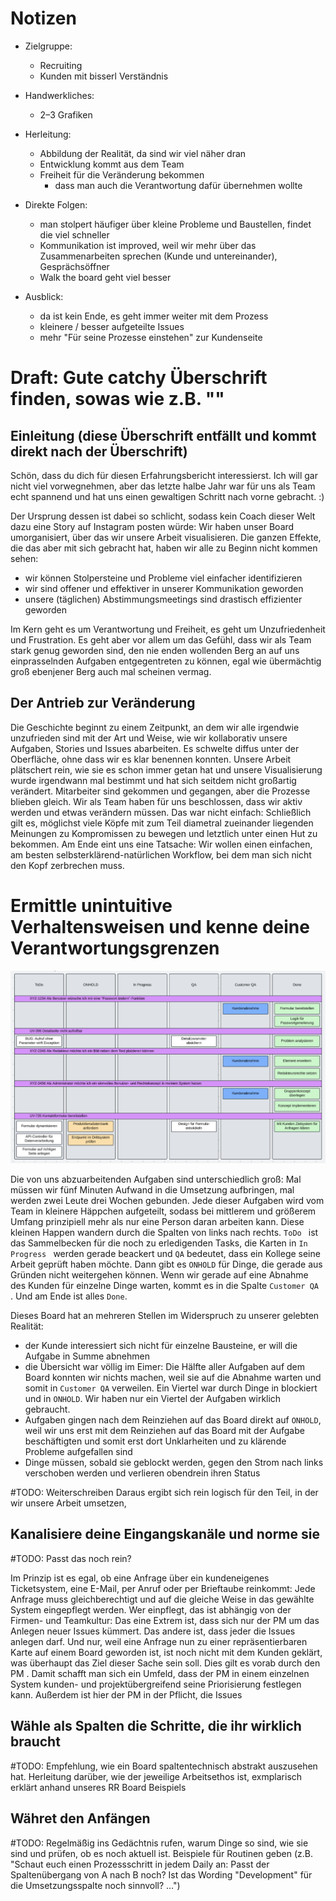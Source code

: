# Notizen
- Zielgruppe:
  - Recruiting
  - Kunden mit bisserl Verständnis
- Handwerkliches:
  - 2–3 Grafiken

- Herleitung:
  - Abbildung der Realität, da sind wir viel näher dran
  - Entwicklung kommt aus dem Team
  - Freiheit für die Veränderung bekommen
    - dass man auch die Verantwortung dafür übernehmen wollte

- Direkte Folgen:
  - man stolpert häufiger über kleine Probleme und Baustellen, findet die viel schneller
  - Kommunikation ist improved, weil wir mehr über das Zusammenarbeiten sprechen (Kunde und untereinander), Gesprächsöffner
  - Walk the board geht viel besser

- Ausblick:
    - da ist kein Ende, es geht immer weiter mit dem Prozess
  - kleinere / besser aufgeteilte Issues
  - mehr "Für seine Prozesse einstehen" zur Kundenseite

# Draft: Gute catchy Überschrift finden, sowas wie z.B. ""

## Einleitung (diese Überschrift entfällt und kommt direkt nach der Überschrift)

Schön, dass du dich für diesen Erfahrungsbericht interessierst. Ich will gar nicht viel vorwegnehmen, aber das letzte halbe Jahr war für uns als Team echt spannend und hat uns einen gewaltigen Schritt nach vorne gebracht. :)

Der Ursprung dessen ist dabei so schlicht, sodass kein Coach dieser Welt dazu eine Story auf Instagram posten würde: Wir haben unser Board umorganisiert, über das wir unsere Arbeit visualisieren. Die ganzen Effekte, die das aber mit sich gebracht hat, haben wir alle zu Beginn nicht kommen sehen:
* wir können Stolpersteine und Probleme viel einfacher identifizieren
* wir sind offener und effektiver in unserer Kommunikation geworden
* unsere (täglichen) Abstimmungsmeetings sind drastisch effizienter geworden

Im Kern geht es um Verantwortung und Freiheit, es geht um Unzufriedenheit und Frustration. Es geht aber vor allem um das Gefühl, dass wir als Team stark genug geworden sind, den nie enden wollenden Berg an auf uns einprasselnden Aufgaben entgegentreten zu können, egal wie übermächtig groß ebenjener Berg auch mal scheinen vermag.

## Der Antrieb zur Veränderung

Die Geschichte beginnt zu einem Zeitpunkt, an dem wir alle irgendwie unzufrieden sind mit der Art und Weise, wie wir kollaborativ unsere Aufgaben, Stories und Issues abarbeiten. Es schwelte diffus unter der Oberfläche, ohne dass wir es klar benennen konnten. Unsere Arbeit plätschert rein, wie sie es schon immer getan hat und unsere Visualisierung wurde irgendwann mal bestimmt und hat sich seitdem nicht großartig verändert. Mitarbeiter sind gekommen und gegangen, aber die Prozesse blieben gleich. Wir als Team haben für uns beschlossen, dass wir aktiv werden und etwas verändern müssen. Das war nicht einfach: Schließlich gilt es, möglichst viele Köpfe mit zum Teil diametral zueinander liegenden Meinungen zu Kompromissen zu bewegen und letztlich unter einen Hut zu bekommen. Am Ende eint uns eine Tatsache: Wir wollen einen einfachen, am besten selbsterklärend-natürlichen Workflow, bei dem man sich nicht den Kopf zerbrechen muss.

# Ermittle unintuitive Verhaltensweisen und kenne deine Verantwortungsgrenzen

![alt text](Boardevolution/Grafiken/AltesBoard.png)

Die von uns abzuarbeitenden Aufgaben sind unterschiedlich groß: Mal müssen wir fünf Minuten Aufwand in die Umsetzung aufbringen, mal werden zwei Leute drei Wochen gebunden. Jede dieser Aufgaben wird vom Team in kleinere Häppchen aufgeteilt, sodass bei mittlerem und größerem Umfang prinzipiell mehr als nur eine Person daran arbeiten kann. Diese kleinen Happen wandern durch die Spalten von links nach rechts. ```ToDo ``` ist das Sammelbecken für die noch zu erledigenden Tasks, die Karten in ```In Progress ``` werden gerade beackert und ```QA``` bedeutet, dass ein Kollege seine Arbeit geprüft haben möchte. Dann gibt es ```ONHOLD``` für Dinge, die gerade aus Gründen nicht weitergehen können. Wenn wir gerade auf eine Abnahme des Kunden für einzelne Dinge warten, kommt es in die Spalte ```Customer QA ```. Und am Ende ist alles ```Done```.

Dieses Board hat an mehreren Stellen im Widerspruch zu unserer gelebten Realität:
* der Kunde interessiert sich nicht für einzelne Bausteine, er will die Aufgabe in Summe abnehmen
* die Übersicht war völlig im Eimer: Die Hälfte aller Aufgaben auf dem Board konnten wir nichts machen, weil sie auf die Abnahme warten und somit in ```Customer QA``` verweilen. Ein Viertel war durch Dinge in blockiert und in ```ONHOLD```. Wir haben nur ein Viertel der Aufgaben wirklich gebraucht.
* Aufgaben gingen nach dem Reinziehen auf das Board direkt auf ```ONHOLD```, weil wir uns erst mit dem Reinziehen auf das Board mit der Aufgabe beschäftigten und somit erst dort Unklarheiten und zu klärende Probleme aufgefallen sind
* Dinge müssen, sobald sie geblockt werden, gegen den Strom nach links verschoben werden und verlieren obendrein ihren Status

#TODO: Weiterschreiben Daraus ergibt sich rein logisch für den Teil, in der wir unsere Arbeit umsetzen,

## Kanalisiere deine Eingangskanäle und norme sie

#TODO: Passt das noch rein?

Im Prinzip ist es egal, ob eine Anfrage über ein kundeneigenes Ticketsystem, eine E-Mail, per Anruf oder per Brieftaube reinkommt: Jede Anfrage muss gleichberechtigt und auf die gleiche Weise in das gewählte System eingepflegt werden. Wer einpflegt, das ist abhängig von der Firmen- und Teamkultur: Das eine Extrem ist, dass sich nur der PM um das Anlegen neuer Issues kümmert. Das andere ist, dass jeder die Issues anlegen darf. Und nur, weil eine Anfrage nun zu einer repräsentierbaren Karte auf einem Board geworden ist, ist noch nicht mit dem Kunden geklärt, was überhaupt das Ziel dieser Sache sein soll. Dies gilt es vorab durch den PM . Damit schafft man sich ein Umfeld, dass der PM in einem einzelnen System kunden- und projektübergreifend seine Priorisierung festlegen kann. Außerdem ist hier der PM in der Pflicht, die Issues

## Wähle als Spalten die Schritte, die ihr wirklich braucht

#TODO: Empfehlung, wie ein Board spaltentechnisch abstrakt auszusehen hat. Herleitung darüber, wie der jeweilige Arbeitsethos ist, exmplarisch erklärt anhand unseres RR Board Beispiels

## Währet den Anfängen

#TODO: Regelmäßig ins Gedächtnis rufen, warum Dinge so sind, wie sie sind und prüfen, ob es noch aktuell ist. Beispiele für Routinen geben (z.B. "Schaut euch einen Prozessschritt in jedem Daily an: Passt der Spaltenübergang von A nach B noch? Ist das Wording "Development" für die Umsetzungsspalte noch sinnvoll? …")
